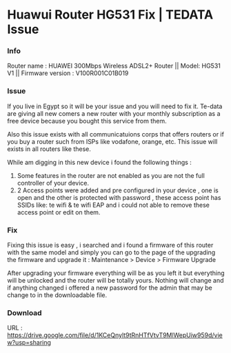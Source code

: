 # Huawui Router HG531 Fix | TEDATA Issue

### Info

Router name : HUAWEI 300Mbps Wireless ADSL2+ Router || 
Model: HG531 V1 ||
Firmware version : V100R001C01B019 

### Issue

If you live in Egypt so it will be your issue and you will need to fix it. Te-data are giving all new comers a new router with your monthly subscription as a free device because you bought this service from them.

Also this issue exists with all communicatuions corps that offers routers or if you buy a router such from ISPs like vodafone, orange, etc. This issue will exists in all routers like these.

While am digging in this new device i found the following things :

1. Some features in the router are not enabled as you are not the full controller of your device.
2. 2 Access points were added and pre configured in your device , one is open and the other is protected with password , these access point has SSIDs like: te wifi & te wifi EAP and i could not able to remove these access point or edit on them.

### Fix

Fixing this issue is easy , i searched and i found a firmware of this router with the same model and simply you can go to the page of the upgrading the firmware and upgrade it : 
Maintenance > Device > Firmware Upgrade

After upgrading your firmware everything will be as you left it but everything will be unlocked and the router will be totally yours. Nothing will change and if anything changed i offered a new password for the admin that may be change to in the downloadable file.

### Download

URL : https://drive.google.com/file/d/1KCeQnylt9tRnHTfVtvT9MlWepUiw959d/view?usp=sharing
